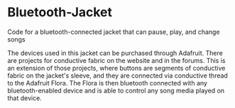 # Bluetooth-Jacket
Code for a bluetooth-connected jacket that can pause, play, and change songs

The devices used in this jacket can be purchased through Adafruit. There are projects for conductive
fabric on the website and in the forums. This is an extension of those projects, where buttons are segments of conductive
fabric on the jacket's sleeve, and they are connected via conductive thread to the Adafruit Flora. The Flora is then bluetooth connected with any bluetooth-enabled device and is able to control any song media played on that device.
